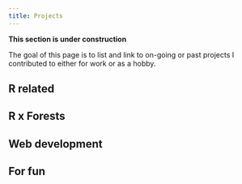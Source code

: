 ```yaml
---
title: Projects
---
```


**This section is under construction**

The goal of this page is to list and link to on-going or past projects I contributed to either for work or as a hobby. 


## R related  <i class="fa-brands fa-r-project"></i>


## R x Forests <i class="fa-solid fa-tree"></i>


## Web development <i class="fa-solid fa-laptop-code"></i>


## For fun <i class="fa-solid fa-user-astronaut"></i>

